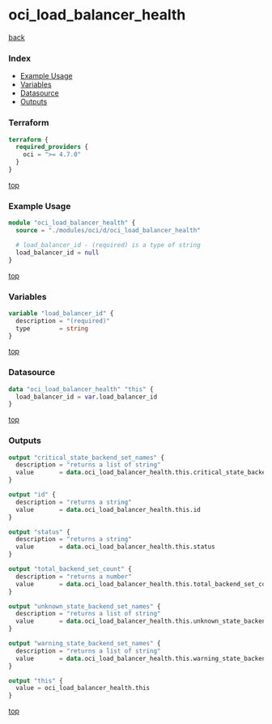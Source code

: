 # oci_load_balancer_health

[back](../oci.md)

### Index

- [Example Usage](#example-usage)
- [Variables](#variables)
- [Datasource](#datasource)
- [Outputs](#outputs)

### Terraform

```terraform
terraform {
  required_providers {
    oci = ">= 4.7.0"
  }
}
```

[top](#index)

### Example Usage

```terraform
module "oci_load_balancer_health" {
  source = "./modules/oci/d/oci_load_balancer_health"

  # load_balancer_id - (required) is a type of string
  load_balancer_id = null
}
```

[top](#index)

### Variables

```terraform
variable "load_balancer_id" {
  description = "(required)"
  type        = string
}
```

[top](#index)

### Datasource

```terraform
data "oci_load_balancer_health" "this" {
  load_balancer_id = var.load_balancer_id
}
```

[top](#index)

### Outputs

```terraform
output "critical_state_backend_set_names" {
  description = "returns a list of string"
  value       = data.oci_load_balancer_health.this.critical_state_backend_set_names
}

output "id" {
  description = "returns a string"
  value       = data.oci_load_balancer_health.this.id
}

output "status" {
  description = "returns a string"
  value       = data.oci_load_balancer_health.this.status
}

output "total_backend_set_count" {
  description = "returns a number"
  value       = data.oci_load_balancer_health.this.total_backend_set_count
}

output "unknown_state_backend_set_names" {
  description = "returns a list of string"
  value       = data.oci_load_balancer_health.this.unknown_state_backend_set_names
}

output "warning_state_backend_set_names" {
  description = "returns a list of string"
  value       = data.oci_load_balancer_health.this.warning_state_backend_set_names
}

output "this" {
  value = oci_load_balancer_health.this
}
```

[top](#index)